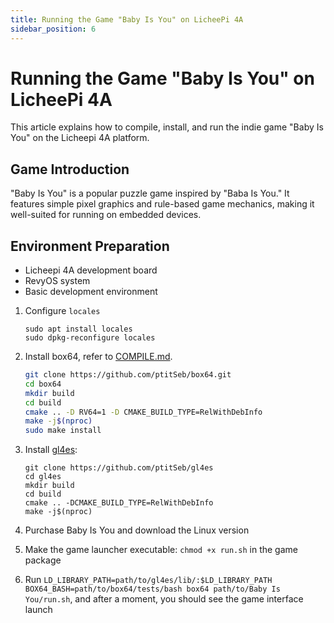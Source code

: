 ```yaml
---
title: Running the Game "Baby Is You" on LicheePi 4A
sidebar_position: 6
---
```


# Running the Game "Baby Is You" on LicheePi 4A

This article explains how to compile, install, and run the indie game "Baby Is You" on the Licheepi 4A platform.

## Game Introduction

"Baby Is You" is a popular puzzle game inspired by "Baba Is You." It features simple pixel graphics and rule-based game mechanics, making it well-suited for running on embedded devices.

## Environment Preparation

- Licheepi 4A development board
- RevyOS system
- Basic development environment

1. Configure `locales`

   ```
   sudo apt install locales
   sudo dpkg-reconfigure locales
   ```

2. Install box64, refer to [COMPILE.md](https://github.com/ptitSeb/box64/blob/main/docs/COMPILE.md#for-risc-v).

   ```bash
   git clone https://github.com/ptitSeb/box64.git
   cd box64
   mkdir build
   cd build
   cmake .. -D RV64=1 -D CMAKE_BUILD_TYPE=RelWithDebInfo
   make -j$(nproc)
   sudo make install
   ```

3. Install [gl4es](https://github.com/ptitSeb/gl4es):

   ```
   git clone https://github.com/ptitSeb/gl4es
   cd gl4es
   mkdir build
   cd build 
   cmake .. -DCMAKE_BUILD_TYPE=RelWithDebInfo
   make -j$(nproc)
   ```

4. Purchase Baby Is You and download the Linux version

5. Make the game launcher executable: `chmod +x run.sh` in the game package

6. Run `LD_LIBRARY_PATH=path/to/gl4es/lib/:$LD_LIBRARY_PATH BOX64_BASH=path/to/box64/tests/bash box64 path/to/Baby Is You/run.sh`, and after a moment, you should see the game interface launch